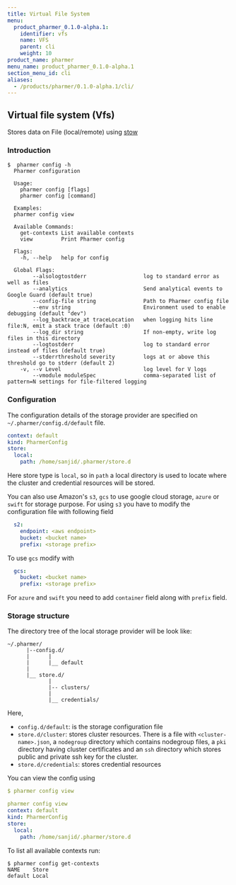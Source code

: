 ```yaml
---
title: Virtual File System
menu:
  product_pharmer_0.1.0-alpha.1:
    identifier: vfs
    name: VFS
    parent: cli
    weight: 10
product_name: pharmer
menu_name: product_pharmer_0.1.0-alpha.1
section_menu_id: cli
aliases:
  - /products/pharmer/0.1.0-alpha.1/cli/
---
```


## Virtual file system (Vfs)

Stores data on File (local/remote) using  [stow](https://github.com/appscode/stow)

### Introduction

```console
$  pharmer config -h
  Pharmer configuration

  Usage:
    pharmer config [flags]
    pharmer config [command]

  Examples:
  pharmer config view

  Available Commands:
    get-contexts List available contexts
    view         Print Pharmer config

  Flags:
    -h, --help   help for config

  Global Flags:
        --alsologtostderr                  log to standard error as well as files
        --analytics                        Send analytical events to Google Guard (default true)
        --config-file string               Path to Pharmer config file
        --env string                       Environment used to enable debugging (default "dev")
        --log_backtrace_at traceLocation   when logging hits line file:N, emit a stack trace (default :0)
        --log_dir string                   If non-empty, write log files in this directory
        --logtostderr                      log to standard error instead of files (default true)
        --stderrthreshold severity         logs at or above this threshold go to stderr (default 2)
    -v, --v Level                          log level for V logs
        --vmodule moduleSpec               comma-separated list of pattern=N settings for file-filtered logging
```

### Configuration

The configuration details of the storage provider are specified on `~/.pharmer/config.d/default` file.

```yaml
context: default
kind: PharmerConfig
store:
  local:
    path: /home/sanjid/.pharmer/store.d
```
Here store type is `local`, so in `path` a local directory is used to locate where the cluster and credential resources will be stored.

You can also use Amazon's `s3`, `gcs` to use google cloud storage, `azure` or `swift` for storage purpose.
For using `s3` you have to modify the configuration file with following field
```yaml
  s2:
    endpoint: <aws endpoint>
    bucket: <bucket name>
    prefix: <storage prefix>
```
To use `gcs` modify with
```yaml
  gcs:
    bucket: <bucket name>
    prefix: <storage prefix>
```
For `azure` and `swift` you need to add `container` field along with `prefix` field.

### Storage structure

The directory tree of the local storage provider will be look like:

```console
~/.pharmer/
      |--config.d/
      |      |
      |      |__ default
      |
      |__ store.d/
             |
             |-- clusters/
             |
             |__ credentials/

```

Here,
 - `config.d/default`: is the storage configuration file
 - `store.d/cluster`: stores cluster resources. There is a file with `<cluster-name>.json`, a `nodegroup` directory which contains
 nodegroup files, a `pki` directory having cluster certificates and an `ssh` directory which stores public and private ssh key for the cluster.
 - `store.d/credentials`: stores credential resources

You can view the config using
```yaml
$ pharmer config view

pharmer config view
context: default
kind: PharmerConfig
store:
  local:
    path: /home/sanjid/.pharmer/store.d

```

To list all available contexts run:
```console
$ pharmer config get-contexts
NAME	Store
default	Local

```